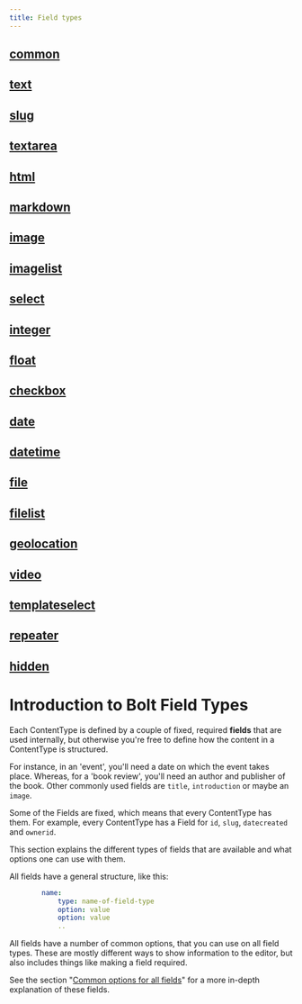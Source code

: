 ```yaml
---
title: Field types
---
```

## [common](common)
## [text](text)
## [slug](slug)
## [textarea](textarea)
## [html](html)
## [markdown](markdown)
## [image](image)
## [imagelist](imagelist)
## [select](select)
## [integer](integer)
## [float](float)
## [checkbox](checkbox)
## [date](date)
## [datetime](datetime)
## [file](file)
## [filelist](filelist)
## [geolocation](geolocation)
## [video](video)
## [templateselect](templateselect)
## [repeater](repeater)
## [hidden](hidden)

Introduction to Bolt Field Types
================================

Each ContentType is defined by a couple of fixed, required **fields** that are
used internally, but otherwise you're free to define how the content in a
ContentType is structured.

For instance, in an 'event', you'll need a date on which the event takes place.
Whereas, for a 'book review', you'll need an author and publisher of the book.
Other commonly used fields are `title`, `introduction` or maybe an `image`.

Some of the Fields are fixed, which means that every ContentType has them. For
example, every ContentType has a Field for `id`, `slug`, `datecreated` and
`ownerid`.

This section explains the different types of fields that are available and what
options one can use with them.

All fields have a general structure, like this:

```yaml
        name:
            type: name-of-field-type
            option: value
            option: value
            ..
```

All fields have a number of common options, that you can use on all field types.
These are mostly different ways to show information to the editor, but also
includes things like making a field required.

See the section "[Common options for all fields](fields/common)" for a more
in-depth explanation of these fields.

